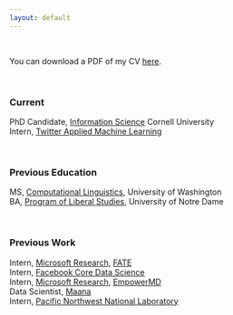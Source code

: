 ```yaml
---
layout: default
---
```


<br>

You can download a PDF of my CV [here](http://maria-antoniak.github.io/resources/maria_antoniak.pdf).

<br>

### Current

PhD Candidate, [Information Science](http://infosci.cornell.edu/) Cornell University  
Intern, [Twitter Applied Machine Learning](https://cortex.twitter.com/)

<br>

### Previous Education

MS, [Computational Linguistics](https://www.compling.uw.edu/), University of Washington  
BA, [Program of Liberal Studies](https://pls.nd.edu/), University of Notre Dame  

<br>

### Previous Work

Intern, [Microsoft Research](https://www.microsoft.com/en-us/research/), [FATE](https://www.microsoft.com/en-us/research/group/fate/)  
Intern, [Facebook Core Data Science](https://research.fb.com/core-data-science/)  
Intern, [Microsoft Research](https://www.microsoft.com/en-us/research/), [EmpowerMD](https://www.microsoft.com/en-us/research/project/empowermd/)  
Data Scientist, [Maana](https://www.maana.io/)  
Intern, [Pacific Northwest National Laboratory](https://www.pnl.gov/)  

<br><br>

<!-- #### Current

<table style="width:100%">
  <tr>
    <td width="25%">2016 - Present</td>
    <td>PhD Candidate, <a href="http://infosci.cornell.edu/">Information Science</a> Cornell University</td>
  </tr>
  <tr>
    <td width="25%">Summer 2020 - Present</td>
    <td>Intern, Microsoft Research Montreal, <a href="https://www.microsoft.com/en-us/research/group/fate/">FATE</a></td>
  </tr>
</table>

<br>

#### Previous Education

<table style="width:100%">
  <tr>
    <td width="25%">2013-2014</td>
    <td>MS, <a href="https://www.compling.uw.edu/">Computational Linguistics</a>, University of Washington</td>
  </tr>
  <tr>
    <td width="25%">2007-2011</td>
    <td>BA, <a href="https://pls.nd.edu/">Program of Liberal Studies</a>, University of Notre Dame</td>
  </tr>
</table>

<br>

#### Previous Work

<table style="width:100%">
  <tr>
    <td width="25%">Summer 2019</td>
    <td>Intern, <a href="https://research.fb.com/core-data-science/">Facebook Core Data Science</a></td>
  </tr>
  <tr>
    <td width="25%">Summer 2018</td>
    <td>Intern, <a href="https://www.microsoft.com/en-us/research/">Microsoft Research</a></td>
  </tr>
  <tr>
    <td width="25%">2014-2016</td>
    <td>Data Scientist, <a href="https://www.maana.io/">Maana</a></td>
  </tr>
  <tr>
    <td width="25%">Summer-Fall 2014</td>
    <td>Intern, <a href="https://www.pnl.gov/">Pacific Northwest National Laboratory</a></td>
  </tr>
  <tr>
    <td width="25%">Summer 2013</td>
    <td>Intern, <a href="https://www.pnl.gov/">Pacific Northwest National Laboratory</a></td>
  </tr>
</table> -->